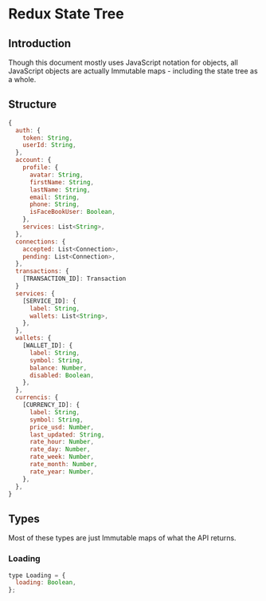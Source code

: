 # Redux State Tree

## Introduction

Though this document mostly uses JavaScript notation for objects, all JavaScript objects are
actually Immutable maps - including the state tree as a whole.

## Structure

```js
{
  auth: {
    token: String,
    userId: String,
  },
  account: {
    profile: {
      avatar: String,
      firstName: String,
      lastName: String,
      email: String,
      phone: String,
      isFaceBookUser: Boolean,
    },
    services: List<String>,
  },
  connections: {
    accepted: List<Connection>,
    pending: List<Connection>,
  },
  transactions: {
    [TRANSACTION_ID]: Transaction
  }
  services: {
    [SERVICE_ID]: {
      label: String,
      wallets: List<String>,
    },
  },
  wallets: {
    [WALLET_ID]: {
      label: String,
      symbol: String,
      balance: Number,
      disabled: Boolean,
    },
  },
  currencis: {
    [CURRENCY_ID]: {
      label: String,
      symbol: String,
      price_usd: Number,
      last_updated: String,
      rate_hour: Number,
      rate_day: Number,
      rate_week: Number,
      rate_month: Number,
      rate_year: Number,
    },
  },
}
```

## Types

Most of these types are just Immutable maps of what the API returns.

### Loading

```js
type Loading = {
  loading: Boolean,
};
```
